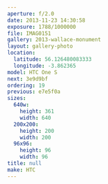 ```yaml
---
aperture: f/2.0
date: 2013-11-23 14:30:58
exposure: 1788/1000000
file: IMAG0151
gallery: 2013-wallace-monument
layout: gallery-photo
location:
  latitude: 56.126480083333
  longitude: -3.862365
model: HTC One S
next: 3e9d9bf
ordering: 19
previous: e7e5f0a
sizes:
  640w:
    height: 361
    width: 640
  200x200:
    height: 200
    width: 200
  96x96:
    height: 96
    width: 96
title: null
make: HTC
---
```

